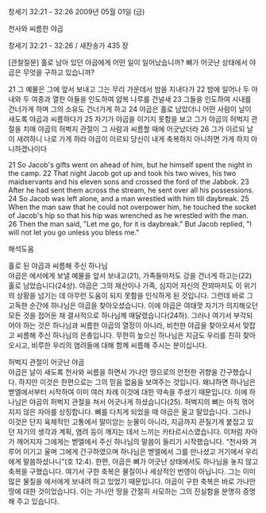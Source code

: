 창세기 32:21 - 32:26 
2009년 05월 01일 (금)

천사와 씨름한 야곱



창세기 32:21 - 32:26 / 새찬송가 435 장

[관찰질문]
홀로 남아 있던 야곱에게 어떤 일이 일어났습니까?
뼈가 어긋난 상태에서 야곱은 무엇을 구하고 있습니까?

21 그 예물은 그에 앞서 보내고 그는 무리 가운데서 밤을 지내다가 22 밤에 일어나 두 아내와 두 여종과 열한 아들을 인도하여 얍복 나루를 건널새 23 그들을 인도하여 시내를 건너가게 하며 그의 소유도 건너가게 하고 
24 야곱은 홀로 남았더니 어떤 사람이 날이 새도록 야곱과 씨름하다가 25 자기가 야곱을 이기지 못함을 보고 그가 야곱의 허벅지 관절을 치매 야곱의 허벅지 관절이 그 사람과 씨름할 때에 어긋났더라 26 그가 이르되 날이 새려하니 나로 가게 하라 야곱이 이르되 당신이 내게 축복하지 아니하면 가게 하지 아니하겠나이다  

21 So Jacob's gifts went on ahead of him, but he himself spent the night in the camp. 22 That night Jacob got up and took his two wives, his two maidservants and his eleven sons and crossed the ford of the Jabbok. 23 After he had sent them across the stream, he sent over all his possessions. 24 So Jacob was left alone, and a man wrestled with him till daybreak. 25 When the man saw that he could not overpower him, he touched the socket of Jacob's hip so that his hip was wrenched as he wrestled with the man. 26 Then the man said, "Let me go, for it is daybreak." But Jacob replied, "I will not let you go unless you bless me."

해석도움





홀로 된 야곱과 씨름해 주신 하나님  
야곱은 에서에게 보낼 예물을 앞서 보내고(21), 가족들마저도 강을 건너게 하고는(22) 홀로 남았습니다(24상). 야곱은 그의 재산이나 가족, 심지어 자신의 잔꾀마저도 이 위기의 상황을 넘기는 데 아무런 도움이 되지 못함을 인식하게 된 것입니다. 그런데 바로 그 고독한 순간에 하나님은 야곱을 찾아오셨습니다. 이에 야곱은 여태껏 자기가 의지해오던 모든 것을 접어둔 채 결사적으로 하나님께 매달렸습니다(24하). 그러나 여기서 부각되어야 하는 것은 하나님과 씨름한 야곱의 열정이 아니라, 비천한 야곱을 찾아오셔서 맞잡고 씨름해 주신 하나님의 은총입니다. 무한히 높으신 하나님은 지금도 우리를 친히 찾아오시고, 비루한 우리의 염려들에 대해 함께 씨름해 주시는 분이십니다.  

허벅지 관절이 어긋난 야곱  
야곱은 날이 새도록 천사와 씨름을 하면서 가나안 땅으로의 안전한 귀향을 간구했습니다. 하지만 이것은 한편으로는 그의 믿음 없음을 보여주는 것입니다. 왜냐하면 하나님은 벧엘에서부터 시작하여 이미 여러 차례 이것에 대한 약속을 주셨기 때문입니다. 이에 하나님은 야곱의 허벅지 관절을 쳐서 어긋나게 하셨습니다(25). 허벅지의 뼈는 아직 꺾어지지 않은 자아를 상징합니다. 뼈를 다치게 되었을 때 야곱은 울고 말았습니다. 그러나 이것은 단지 육체적인 고통에서 말미암는 눈물이 아니라, 지금까지 끈질기게 붙잡고 있던 자기의 생각과 계획, 염려 등이 깨지는 데서 느끼는 카타르시스였습니다. 이처럼 자아가 깨어지자 그에게는 벧엘에서 주신 하나님의 말씀이 들리기 시작했습니다. “천사와 겨루어 이기고 울며 그에게 간구하였으며 하나님은 벧엘에서 그를 만나셨고 거기에서 우리에게 말씀하셨나니”(호 12:4). 한편, 야곱은 뼈가 어긋난 상태에서도 하나님을 놓지 않고 축복을 구했습니다. 여기서 구한 축복은 물질이나 세상적인 번영이 아닙니다. 그는 이미 많은 물질을 에서에게 보내려 하고 있었기 때문입니다. 야곱이 구한 축복은 바로 가나안 땅에 대한 것이었습니다. 이는 가나안 땅을 간절히 사모하는 그의 진실함을 분명히 증명해 주고 있습니다.